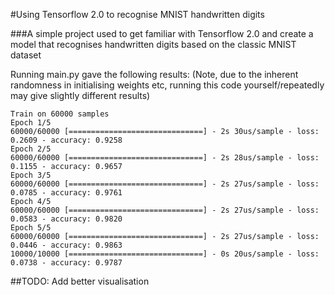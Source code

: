 #Using Tensorflow 2.0 to recognise MNIST handwritten digits

###A simple project used to get familiar with Tensorflow 2.0 and create a model that recognises handwritten digits based on the classic MNIST dataset

Running main.py gave the following results:
(Note, due to the inherent randomness in initialising weights etc, running this code yourself/repeatedly may give slightly different results)

```
Train on 60000 samples
Epoch 1/5
60000/60000 [==============================] - 2s 30us/sample - loss: 0.2609 - accuracy: 0.9258
Epoch 2/5
60000/60000 [==============================] - 2s 28us/sample - loss: 0.1155 - accuracy: 0.9657
Epoch 3/5
60000/60000 [==============================] - 2s 27us/sample - loss: 0.0785 - accuracy: 0.9761
Epoch 4/5
60000/60000 [==============================] - 2s 27us/sample - loss: 0.0583 - accuracy: 0.9820
Epoch 5/5
60000/60000 [==============================] - 2s 27us/sample - loss: 0.0446 - accuracy: 0.9863
10000/10000 [==============================] - 0s 20us/sample - loss: 0.0738 - accuracy: 0.9787
```

##TODO: Add better visualisation
